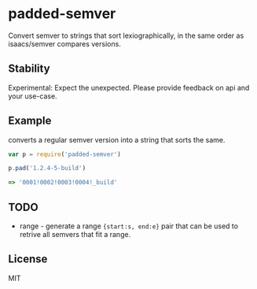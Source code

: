 # padded-semver

Convert semver to strings that sort lexiographically,
in the same order as isaacs/semver compares versions.

## Stability

Experimental: Expect the unexpected. Please provide feedback on api and your use-case.

## Example

converts a regular semver version into a string that sorts the same.

``` js
var p = require('padded-semver')

p.pad('1.2.4-5-build')

=> '0001!0002!0003!0004!_build'
```

## TODO

* range - generate a range `{start:s, end:e}` pair
  that can be used to retrive all semvers that fit a range.


## License

MIT
